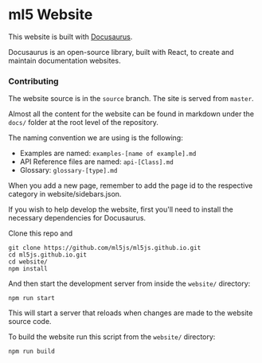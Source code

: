 # ml5 Website

This website is built with [Docusaurus](https://docusaurus.io/).

Docusaurus is an open-source library, built with React, to create and maintain documentation websites.

### Contributing

The website source is in the `source` branch. The site is served from `master`.

Almost all the content for the website can be found in markdown under the `docs/` folder at the root level of the repository.

The naming convention we are using is the following:

* Examples are named: `examples-[name of example].md`
* API Reference files are named: `api-[Class].md`
* Glossary: `glossary-[type].md`

When you add a new page, remember to add the page id to the respective category in website/sidebars.json.

If you wish to help develop the website, first you'll need to install the necessary dependencies for Docusaurus.

Clone this repo and
```
git clone https://github.com/ml5js/ml5js.github.io.git
cd ml5js.github.io.git
cd website/
npm install
```

And then start the development server from inside the `website/` directory:

```
npm run start
```

This will start a server that reloads when changes are made to the website source code.

To build the website run this script from the `website/` directory:

```bash
npm run build
```
